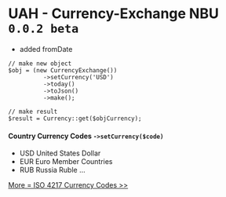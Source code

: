 UAH - Currency-Exchange NBU ``` 0.0.2 beta``` 
=====================

* added fromDate

 ```
// make new object
$obj = (new CurrencyExchange())
           ->setCurrency('USD')
           ->today()
           ->toJson()
           ->make();
   ``` 

```
// make result
$result = Currency::get($objCurrency);
```
 
#### Country Currency Codes ```->setCurrency($code)```
*  USD	United States Dollar
*  EUR	Euro Member Countries
*  RUB	Russia Ruble
...
 
 [ More = ISO 4217 Currency Codes >> ](https://www.xe.com/iso4217.php) 